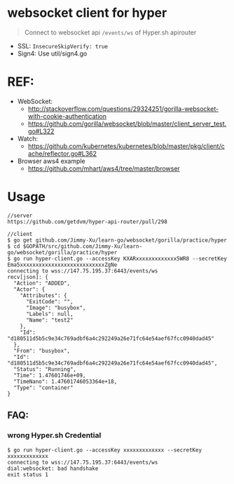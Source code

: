 websocket client for hyper
==================================================

>Connect to websocket api `/events/ws` of Hyper.sh apirouter

- SSL: `InsecureSkipVerify: true`
- Sign4: Use util/sign4.go

# REF:

- WebSocket:
  - http://stackoverflow.com/questions/29324251/gorilla-websocket-with-cookie-authentication
  - https://github.com/gorilla/websocket/blob/master/client_server_test.go#L322
- Watch:
  - https://github.com/kubernetes/kubernetes/blob/master/pkg/client/cache/reflector.go#L362
- Browser aws4 example
  - https://github.com/mhart/aws4/tree/master/browser

# Usage
```
//server
https://github.com/getdvm/hyper-api-router/pull/298

//client
$ go get github.com/Jimmy-Xu/learn-go/websocket/gorilla/practice/hyper
$ cd $GOPATH/src/github.com/Jimmy-Xu/learn-go/websocket/gorilla/practice/hyper
$ go run hyper-client.go --accessKey KXARxxxxxxxxxxxxx5WR8 --secretKey Ema5xxxxxxxxxxxxxxxxxxxxxxxxxxxZgNe
connecting to wss://147.75.195.37:6443/events/ws
recv[json]: {
  "Action": "ADDED",
  "Actor": {
    "Attributes": {
      "ExitCode": "",
      "Image": "busybox",
      "Labels": null,
      "Name": "test2"
    },
    "Id": "d180511d5b5c9e34c769adbf6a4c292249a26e71fc64e54aef67fcc0940dad45"
  },
  "From": "busybox",
  "Id": "d180511d5b5c9e34c769adbf6a4c292249a26e71fc64e54aef67fcc0940dad45",
  "Status": "Running",
  "Time": 1.47601746e+09,
  "TimeNano": 1.47601746053364e+18,
  "Type": "container"
}
```

## FAQ:
### wrong Hyper.sh Credential
```
$ go run hyper-client.go --accessKey xxxxxxxxxxxxx --secretKey xxxxxxxxxxxxx
connecting to wss://147.75.195.37:6443/events/ws
dial:websocket: bad handshake
exit status 1
```
